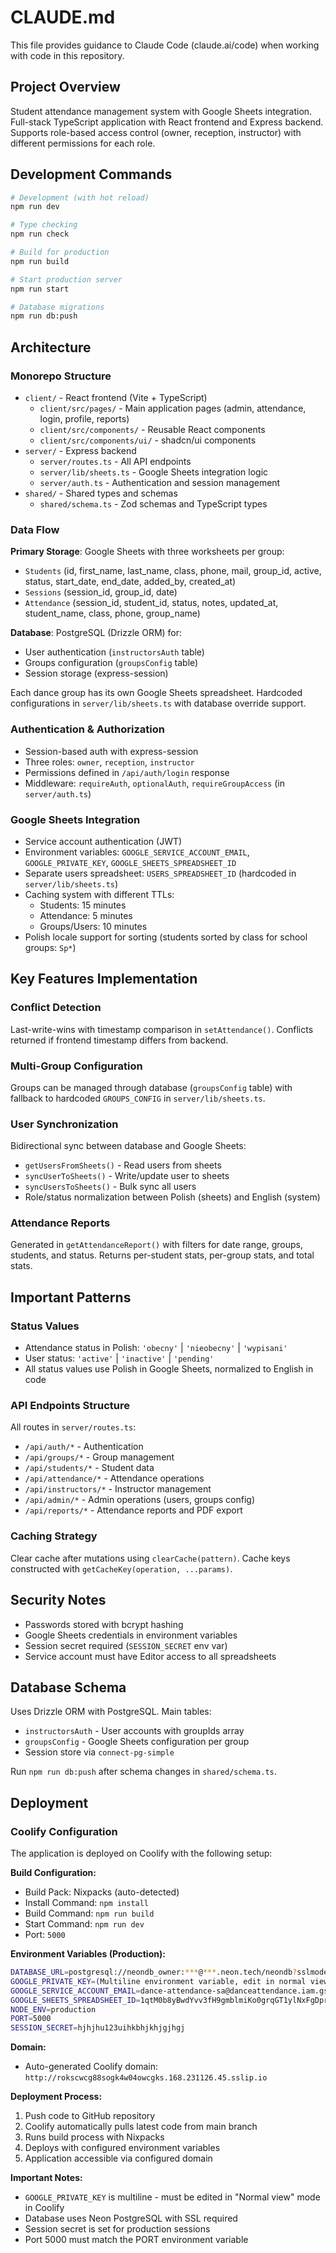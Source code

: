 # CLAUDE.md

This file provides guidance to Claude Code (claude.ai/code) when working with code in this repository.

## Project Overview

Student attendance management system with Google Sheets integration. Full-stack TypeScript application with React frontend and Express backend. Supports role-based access control (owner, reception, instructor) with different permissions for each role.

## Development Commands

```bash
# Development (with hot reload)
npm run dev

# Type checking
npm run check

# Build for production
npm run build

# Start production server
npm run start

# Database migrations
npm run db:push
```

## Architecture

### Monorepo Structure

- `client/` - React frontend (Vite + TypeScript)
  - `client/src/pages/` - Main application pages (admin, attendance, login, profile, reports)
  - `client/src/components/` - Reusable React components
  - `client/src/components/ui/` - shadcn/ui components
- `server/` - Express backend
  - `server/routes.ts` - All API endpoints
  - `server/lib/sheets.ts` - Google Sheets integration logic
  - `server/auth.ts` - Authentication and session management
- `shared/` - Shared types and schemas
  - `shared/schema.ts` - Zod schemas and TypeScript types

### Data Flow

**Primary Storage**: Google Sheets with three worksheets per group:
- `Students` (id, first_name, last_name, class, phone, mail, group_id, active, status, start_date, end_date, added_by, created_at)
- `Sessions` (session_id, group_id, date)
- `Attendance` (session_id, student_id, status, notes, updated_at, student_name, class, phone, group_name)

**Database**: PostgreSQL (Drizzle ORM) for:
- User authentication (`instructorsAuth` table)
- Groups configuration (`groupsConfig` table)
- Session storage (express-session)

Each dance group has its own Google Sheets spreadsheet. Hardcoded configurations in `server/lib/sheets.ts` with database override support.

### Authentication & Authorization

- Session-based auth with express-session
- Three roles: `owner`, `reception`, `instructor`
- Permissions defined in `/api/auth/login` response
- Middleware: `requireAuth`, `optionalAuth`, `requireGroupAccess` (in `server/auth.ts`)

### Google Sheets Integration

- Service account authentication (JWT)
- Environment variables: `GOOGLE_SERVICE_ACCOUNT_EMAIL`, `GOOGLE_PRIVATE_KEY`, `GOOGLE_SHEETS_SPREADSHEET_ID`
- Separate users spreadsheet: `USERS_SPREADSHEET_ID` (hardcoded in `server/lib/sheets.ts`)
- Caching system with different TTLs:
  - Students: 15 minutes
  - Attendance: 5 minutes
  - Groups/Users: 10 minutes
- Polish locale support for sorting (students sorted by class for school groups: `Sp*`)

## Key Features Implementation

### Conflict Detection
Last-write-wins with timestamp comparison in `setAttendance()`. Conflicts returned if frontend timestamp differs from backend.

### Multi-Group Configuration
Groups can be managed through database (`groupsConfig` table) with fallback to hardcoded `GROUPS_CONFIG` in `server/lib/sheets.ts`.

### User Synchronization
Bidirectional sync between database and Google Sheets:
- `getUsersFromSheets()` - Read users from sheets
- `syncUserToSheets()` - Write/update user to sheets
- `syncUsersToSheets()` - Bulk sync all users
- Role/status normalization between Polish (sheets) and English (system)

### Attendance Reports
Generated in `getAttendanceReport()` with filters for date range, groups, students, and status. Returns per-student stats, per-group stats, and total stats.

## Important Patterns

### Status Values
- Attendance status in Polish: `'obecny'` | `'nieobecny'` | `'wypisani'`
- User status: `'active'` | `'inactive'` | `'pending'`
- All status values use Polish in Google Sheets, normalized to English in code

### API Endpoints Structure
All routes in `server/routes.ts`:
- `/api/auth/*` - Authentication
- `/api/groups/*` - Group management
- `/api/students/*` - Student data
- `/api/attendance/*` - Attendance operations
- `/api/instructors/*` - Instructor management
- `/api/admin/*` - Admin operations (users, groups config)
- `/api/reports/*` - Attendance reports and PDF export

### Caching Strategy
Clear cache after mutations using `clearCache(pattern)`. Cache keys constructed with `getCacheKey(operation, ...params)`.

## Security Notes

- Passwords stored with bcrypt hashing
- Google Sheets credentials in environment variables
- Session secret required (`SESSION_SECRET` env var)
- Service account must have Editor access to all spreadsheets

## Database Schema

Uses Drizzle ORM with PostgreSQL. Main tables:
- `instructorsAuth` - User accounts with groupIds array
- `groupsConfig` - Google Sheets configuration per group
- Session store via `connect-pg-simple`

Run `npm run db:push` after schema changes in `shared/schema.ts`.

## Deployment

### Coolify Configuration

The application is deployed on Coolify with the following setup:

**Build Configuration:**
- Build Pack: Nixpacks (auto-detected)
- Install Command: `npm install`
- Build Command: `npm run build`
- Start Command: `npm run dev`
- Port: `5000`

**Environment Variables (Production):**
```bash
DATABASE_URL=postgresql://neondb_owner:***@***.neon.tech/neondb?sslmode=require&channel_binding=require
GOOGLE_PRIVATE_KEY=(Multiline environment variable, edit in normal view)
GOOGLE_SERVICE_ACCOUNT_EMAIL=dance-attendance-sa@danceattendance.iam.gserviceaccount.com
GOOGLE_SHEETS_SPREADSHEET_ID=1qtM0b8yBwdYvv3fH9gmblmiKo0grqGT1ylNxFgDprUvE
NODE_ENV=production
PORT=5000
SESSION_SECRET=hjhjhu123uihkbhjkhjgjhgj
```

**Domain:**
- Auto-generated Coolify domain: `http://rokscwcg88sogk4w04owcgks.168.231126.45.sslip.io`

**Deployment Process:**
1. Push code to GitHub repository
2. Coolify automatically pulls latest code from main branch
3. Runs build process with Nixpacks
4. Deploys with configured environment variables
5. Application accessible via configured domain

**Important Notes:**
- `GOOGLE_PRIVATE_KEY` is multiline - must be edited in "Normal view" mode in Coolify
- Database uses Neon PostgreSQL with SSL required
- Session secret is set for production sessions
- Port 5000 must match the PORT environment variable
